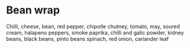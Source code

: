 # Bean wrap
Chilli, cheese, bean, red pepper, chipotle chutney, tomato, may, soured cream, halapeno peppers, smoke paprika, chilli and galic powder, kidney beans, black beans, pinto beans spinach, red onion, cariander leaf
